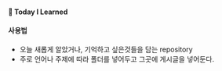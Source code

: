 #### 📝 Today I Learned
#### 사용법
- 오늘 새롭게 알았거나, 기억하고 싶은것들을 담는 repository
- 주로 언어나 주제에 따라 폴더를 넣어두고 그곳에 게시글을 넣어둔다.